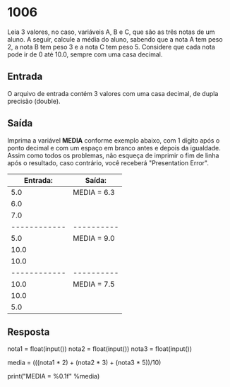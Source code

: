 # 1006
Leia 3 valores, no caso, variáveis A, B e C, que são as três notas de um aluno. A seguir, calcule a média do aluno, sabendo que a nota A tem peso 2, a nota B tem peso 3 e a nota C tem peso 5. Considere que cada nota pode ir de 0 até 10.0, sempre com uma casa decimal.

## Entrada
O arquivo de entrada contém 3 valores com uma casa decimal, de dupla precisão (double).

## Saída
Imprima a variável **MEDIA** conforme exemplo abaixo, com 1 dígito após o ponto decimal e com um espaço em branco antes e depois da igualdade. Assim como todos os problemas, não esqueça de imprimir o fim de linha após o resultado, caso contrário, você receberá "Presentation Error".

**Entrada:**|**Saída:**
------------|----------
5.0|MEDIA = 6.3
6.0|
7.0|
------------|----------
5.0|MEDIA = 9.0
10.0|
10.0|
------------|----------
10.0|MEDIA = 7.5
10.0|
5.0|

## Resposta
nota1 = float(input())
nota2 = float(input())
nota3 = float(input())

media = (((nota1 * 2) + (nota2 * 3) + (nota3 * 5))/10)

print("MEDIA = %0.1f" %media)